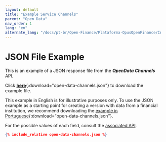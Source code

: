 ```yaml
---
layout: default
title: "Example Service Channels"
parent: "Open Data"
nav_order: 1
lang: "en"
alternate_lang: "/docs/pt-br/Open-Finance/Plataforma-OpusOpenFinance/Integração/apis-dados-abertos/DadosAbertos-Channels/"
---
```


# JSON File Example

This is an example of a JSON response file from the ***OpenData Channels*** API.

Click [**here**](open-data-channels.json){:download="open-data-channels.json"} to download the example file.

This example in English is for illustrative purposes only. To use the JSON example as a starting point for creating a version with data from a financial institution, we recommend downloading the [example in Portuguese](../../../../pt-br/Open-Finance/Plataforma-OpusOpenFinance/Integração/apis-dados-abertos/open-data-channels.json){:download="open-data-channels.json"}.

For the possible values of each field, consult the [associated API][Link-API].

```json
{% include_relative open-data-channels.json %}
```

[Link-API]: ../../../../swagger-ui/index.html?api=en-open-data-channels
